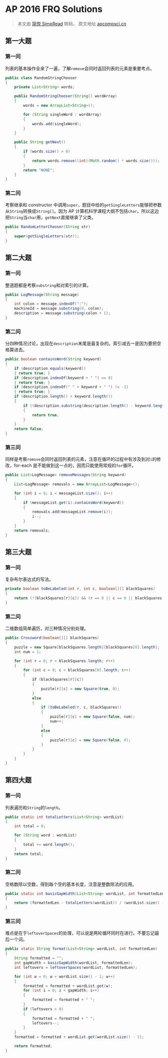 # AP 2016 FRQ Solutions

> 本文由 [简悦 SimpRead](http://ksria.com/simpread/) 转码， 原文地址 [apcompsci.cn](http://apcompsci.cn/2019/03/14/ap%e8%ae%a1%e7%ae%97%e6%9c%ba2016%e5%b9%b4%e8%80%83%e8%af%95%ef%bc%9a%e4%b8%bb%e8%a7%82%e9%a2%98%e8%a7%a3%e7%ad%94/)

## 第一大题

### 第一问

列表的基本操作全来了一遍，了解`remove`会同时返回列表的元素是重要考点。

```java
public class RandomStringChooser
{
    private List<String> words;

    public RandomStringChooser(String[] wordArray)
    {
        words = new ArrayList<String>();

        for (String singleWord : wordArray)
        {
            words.add(singleWord);
        }
    }

    public String getNext()
    {
        if (words.size() > 0)
        {
            return words.remove((int)(Math.random() * words.size()));
        }
        return "NONE";
    }
}
```

### 第二问

考察继承和 constructor 中调用`super`，题目中给的`getSingleLetters`能够把参数从`String`转换成`String[]`。因为 AP 计算机科学课程大纲不包括`char`，所以这边把`String`当`char`用，`getNext`直接继承了父类。

```java
public RandomLetterChooser(String str)
{
    super(getSingleLetters(str));
}
```

## 第二大题

### 第一问

整道题都是考察`substring`和对索引的计算。

```java
public LogMessage(String message)
{
    int colon = message.indexOf(":");
    machineId = message.substring(0, colon);
    description = message.substring(colon + 1);
}
```

### 第二问

分四种情况讨论，出现在`description`末尾是最复杂的。索引减去一是因为要把空格算进去。

```java
public boolean containsWord(String keyword)
{
    if (description.equals(keyword))
    { return true; }
    if (description.indexOf(keyword + " ") == 0)
    { return true; }
    if (description.indexOf(" " + keyword + " ") != -1)
    { return true; }
    if (description.length() > keyword.length())
    {
        if ((description.substring(description.length() - keyword.length() - 1).equals(" " + keyword)))
        {
            return true;
        }
    }
    return false;
}
```

### 第三问

同样是考察`remove`会同时返回列表的元素，注意在循环的过程中有涉及到对`i`的修改，for-each 是不能做到这一点的，因而只能使用常规的`for`循环。

```java
public List<LogMessage> removeMessages(String keyword)
{
    List<LogMessage> removals = new ArrayList<LogMessage>();

    for (int i = 0; i < messageList.size(); i++)
    {
        if (messageList.get(i).containsWord(keyword))
        {
            removals.add(messageList.remove(i));
            i--;
        }
    }
    return removals;
}
```

## 第三大题

### 第一问

复杂布尔表达式的写法。

```java
private boolean toBeLabeled(int r, int c, boolean[][] blackSquares)
{
    return (!(blackSquares[r][c]) && (r == 0 || c == 0 || blackSquares[r - 1][c] || blackSquares[r][c - 1]));
}
```

### 第二问

二维数组简单遍历，对三种情况分别处理。

```java
public Crossword(boolean[][] blackSquares)
{
    puzzle = new Square[blackSquares.length][blackSquares[0].length];
    int num = 1;

    for (int r = 0; r < blackSquares.length; r++)
    {
        for (int c = 0; c < blackSquares[0].length; c++)
        {
            if (blackSquares[r][c])
            {
                puzzle[r][c] = new Square(true, 0);
            }
            else
            {
                if (toBeLabeled(r, c, blackSquares))
                {
                    puzzle[r][c] = new Square(false, num);
                    num++;
                }
                else
                {
                    puzzle[r][c] = new Square(false, 0);
                }
            }
        }
    }
}
```

## 第四大题

### 第一问

列表遍历和`String`的`length`。

```java
public static int totalLetters(List<String> wordList)
{
    int total = 0;

    for (String word : wordList)
    {
        total += word.length();
    }
    return total;
}
```

### 第二问

空格数除以空数，得到每个空的基本长度，注意是整数除法的应用。

```java
public static int basicGapWidth(List<String> wordList, int formattedLen)
{
    return (formattedLen - totalLetters(wordList)) / (wordList.size() - 1);
}
```

### 第三问

难点是在于`leftoverSpaces`的处理，可以说是两轮循环同时在进行。不要忘记最后一个词。

```java
public static String format(List<String> wordList, int formattedLen)
{
    String formatted = "";
    int gapWidth = basicGapWidth(wordList, formattedLen);
    int leftovers = leftoverSpaces(wordList, formattedLen);

    for (int w = 0; w < wordList.size() - 1; w++)
    {
        formatted = formatted + wordList.get(w);
        for (int i = 0; i < gapWidth; i++)
        {
            formatted = formatted + " ";
        }
        if (leftovers > 0)
        {
            formatted = formatted + " ";
            leftovers--;
        }
    }
    formatted = formatted + wordList.get(wordList.size() - 1);

    return formatted;
}
```